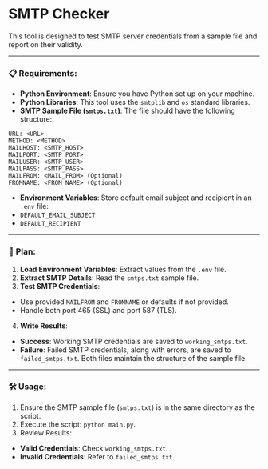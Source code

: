 # SMTP Checker

This tool is designed to test SMTP server credentials from a sample file and report on their validity.

---

### 📋 **Requirements**:

- **Python Environment**: Ensure you have Python set up on your machine.
- **Python Libraries**: This tool uses the `smtplib` and `os` standard libraries.
- **SMTP Sample File (`smtps.txt`)**: The file should have the following structure:

```
URL: <URL>
METHOD: <METHOD>
MAILHOST: <SMTP_HOST>
MAILPORT: <SMTP_PORT>
MAILUSER: <SMTP_USER>
MAILPASS: <SMTP_PASS>
MAILFROM: <MAIL_FROM> (Optional)
FROMNAME: <FROM_NAME> (Optional)
```

- **Environment Variables**: Store default email subject and recipient in an `.env` file:
- `DEFAULT_EMAIL_SUBJECT`
- `DEFAULT_RECIPIENT`

---

### 🚀 **Plan**:

1. **Load Environment Variables**: Extract values from the `.env` file.
2. **Extract SMTP Details**: Read the `smtps.txt` sample file.
3. **Test SMTP Credentials**:
  - Use provided `MAILFROM` and `FROMNAME` or defaults if not provided.
  - Handle both port 465 (SSL) and port 587 (TLS).
4. **Write Results**:
  - **Success**: Working SMTP credentials are saved to `working_smtps.txt`.
  - **Failure**: Failed SMTP credentials, along with errors, are saved to `failed_smtps.txt`. Both files maintain the structure of the sample file.

---

### 🛠 **Usage**:

1. Ensure the SMTP sample file (`smtps.txt`) is in the same directory as the script.
2. Execute the script: `python main.py`.
3. Review Results:
  - **Valid Credentials**: Check `working_smtps.txt`.
  - **Invalid Credentials**: Refer to `failed_smtps.txt`.
